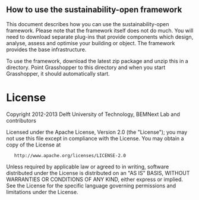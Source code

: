 How to use the sustainability-open framework
--------------------------------------------

This document describes how you can use the sustainability-open framework. 
Please note that the framework itself does not do much. You will need to download separate plug-ins that provide components which design, analyse, assess and optimise your building or object. 
The framework provides the base infrastructure. 

To use the framework, download the latest zip package and unzip this in a directory. Point Grasshopper to this directory and when you start Grasshopper, it should automatically start.

License
=======

Copyright 2012-2013 Delft University of Technology, BEMNext Lab and contributors

   Licensed under the Apache License, Version 2.0 (the "License");
   you may not use this file except in compliance with the License.
   You may obtain a copy of the License at

       http://www.apache.org/licenses/LICENSE-2.0

   Unless required by applicable law or agreed to in writing, software
   distributed under the License is distributed on an "AS IS" BASIS,
   WITHOUT WARRANTIES OR CONDITIONS OF ANY KIND, either express or implied.
   See the License for the specific language governing permissions and
   limitations under the License.
